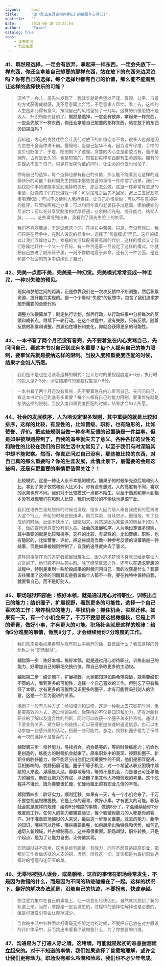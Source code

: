```yaml
---
layout:     post
title:      "读《职业生涯咨询师手记》的摘录与心得(5)"
subtitle:   ""
date:       2015-06-18 23:22:54
author:     "Paian"
catalog: true
tags:
    - 读书笔记
    - 职业生涯
---
```


### 41、既然是选择，一定会有放弃，拿起来一样东西，一定会先放下一样东西，你还会拿着自己想要的那样东西，站在放下的东西旁边哭泣吗？你有自己的选择，每个选择也都有自己的价值，那么能不能看到让这样的选择快乐的可能？

> 沉吟了一会儿，周先生发现了：我其实就是希望以严谨、客观、公平、自尊的方式获得成就感，我不愿意同流合污，不愿意求人帮忙。看上去，这样的人生是如此得有意义，按照自己的风格坚持了十几年。这样的价值恐怕不是收入、升职所能代替的了。**既然是选择，一定会有放弃，拿起来一样东西，一定会先放下一样东西，你还会拿着自己想要的那样东西，站在放下的东西旁边哭泣吗？**

> 我知道，内心的贪婪往往会让我们对放下的价值恋恋不舍，很多人也都是因为恋恋不舍而停滞不前。慢慢地，当自己韶华不再，因为没有珍惜，手中的宝贝也贬值了，于是，图图剩下了遗憾。贪婪的内心总是希望占有，而不是拥有。占有是长久的，也是短暂的，短暂到每样东西都有生命周期。拥有的东西从不属于自己，只是在发挥价值的同时，让生命的价值也增加了。

> 你有自己的选择，每个选择也都有自己的价值，那么能不能看到让这样的选择快乐的可能？我和周先生把刚才那些苦逼的事情一件件摆了出来，我们一起找每件事如果能享受到选择的快乐，那会怎么做。这是一件非常有意思的事情，就像孩子们在玩游戏一样：可以加班之后先不回家，邀上三五好友吃串喝酒K歌；可以不必替别人承担责任，让自己心情愉悦；可以不在意领导的批评，只管按照规定办事；可以利用年假和老婆孩子出趟国，哪怕便宜的尼泊尔；可以充分享受制度的优厚待遇，业余时间充电、提升能力、结交人脉，……。这些事情列出来，我看到了周先生脸上的笑容。

> 我们不喜欢苦逼，于是调侃这个词，在挣扎中苦笑。只是，有没有想过，我们只是在竞争中，在别人设定的标准中，选择了“苦逼模式”而已。这样的模式让我们浮躁地认为，幸福的生活标配需要高昂的代价，这样的模式又让我们急躁地赶往一个又一个目标。有一种苦逼事一旦设定了这样的模式，你就把自己放进了圆形笼子里，一刻不停歇地疲于奔命。还有另一种苦逼，是在和这个社会的抗争中边缘化了自己。

### 42、完美一点都不美，完美是一种幻觉。完美模式常常变成一种诅咒，一种对失败的预见。

> **现实和梦想之间的距离，正是依靠我们在一次次反馈中不断调整，然后积累资源，提升能力实现的。那一个个看似“失败”的反馈中，包含了我们追求梦想所需要的全部代码**

> **调整方法很简单了：制定执行计划，然后行动，从行动结果中分析每次的反馈和成长点，继续下一轮行动。在这个过程中，没有失败，只有反馈。随着反馈的积累和调整，资源也在增长和变化，你就会获得更多的可能性。**

### 43、一本书看了两个月还没有看完，先不要着急在内心责骂自己，先问问自己，看这本书对自己到底有多重要？每个人都有自己的能力限制，要事优先就是接纳这样的限制。**当投入度和重要度匹配的时候，结果才会如人所愿。**

> 我们是不是也在沿袭着这样的模式：定计划时的重视程度是5-6分，执行时的投入是2-3分，评估结果时的重要程度是7-8分。

> 一本书看了两个月还没有看完，先不要着急在内心责骂自己，先问问自己，看这本书对自己到底有多重要？每个人都有自己的能力限制，要事优先就是接纳这样的限制。当投入度和重要度匹配的时候，结果才会如人所愿。

### 44、社会的发展秩序，人为地设定很多规则，其中重要的就是比较和排序，这样的比较，有显性的，比如晋级、职称，也有隐形的，比如赞誉、评价。把这些规则当做一种参考反馈的设置确是一件益事，但是如果被规则控制了，自我的追寻就失去了意义。各种各样的显性的和隐性的比较在我们的日常生活中太常见了，以至于我们有时深陷其中却不能觉察。然而，你真正问过自己没有，那些被比较的东西，对自己真的那么重要吗？你的生涯发展，此情此景下，最需要的会是这些吗，还是有更重要的事情更值得关注？！

> **比较模式，这是一种让人永不幸福的模式。摘果子的时候争先恐后地和别人比，拿到了果子依然和别人比大小，你有没有想过，人的高度有不同，喜欢的水果也有不同。我们对于比较模式一点都不陌生，以至于熟悉和麻木到根本没有发现我们在和别人比较，我们大部分的不愉快也是源于此。**

> 我们在培养生涯规划师的时候也发现，很多人因为助人和自我成长的愿景进入这个行业，开始的时候还很谦卑，努力探索，持续进步。慢慢地，有了些成绩的时候，反倒不快乐了，细聊起来，竟然是因为某些课的粉丝不如别人多，做的咨询满意度没有别人高。**社会的发展秩序，人为地设定很多规则，其中重要的就是比较和排序，这样的比较，有显性的，比如晋级、职称，也有隐形的，比如赞誉、评价。把这些规则当做一种参考反馈的设置确是一件益事，但是如果被规则控制了，自我的追寻就失去了意义。**

> 这样的事情在真的追梦者那里很难发生，因为追求梦想本身就已经足够让人兴奋的了，他们顾不得左顾右盼。除了经常反思之外，还可以**在追求梦想的过程中，特别是拿到一些阶段成果的时候问问自己：我的收获是什么？我要去往哪里？这样的问题其实是假设每个人都不一样，要在独特中保持自我，就要看自己，而不是盯别人。**

### 45、职场越狱四部曲：练好本领，就是通过用心对待职业，训练出自己的能力；结识圈子，扩展视野，看到更多的可能性，选择一个自己喜欢的工作；培养相应的能力，寻找机会；抓住机会，实现迁移。**如果有一天，有一个小机会来了，千万不要忽视这根橄榄枝，它是上帝的垂青，做好小事，才有更大的可能。职场社会就是这样的规律：给你5分难度的事情，做到8分了，才会继续给你7分难度的工作。**

> 我们就来看看如果希望从现有职业中离开的话，要做些什么？我把这样的转化称之为“职场越狱”。

> **越狱第一步：练好本领。练好本领，就是通过用心对待职业，训练出自己的能力，好增加自己的职场交换价值，帮自己争取更多的主动权。**

> **越狱第二步：结识圈子，扩展视野。大家都知道如果希望突破，就需要结识不同的人，看到更多的可能性，选择一个自己喜欢的工作。但别忘了只有练好了本领，才有更多的可能性见识更多的圈子，才有可能性吸引别人的注意，这是一个互为促进的关系。**

> 混圈子一般有几种方式：参加培训和进修，这是一种看上去花钱花时间，但是蛮高效的方式，通过培训进修，你获得的不仅是知识和能力，还有对新鲜职业的了解以及适合性的判断，同时可以收获一个圈子和支持系统。通过上下游业务关系，建立职业的链接，可以获得更加快速的通道信息。也可以主动参加一些感兴趣的活动，拓展一些可能性。总之，视野和圈子是为了保障再一次的选择不是鲁莽的了。

> **越狱第三步：培养能力，寻找机会。机会是等的，等的时候练能力；机会也是创造的，练能力的时候机会就来了。原来职业中的表现、视野和圈子、新职业的胜任能力，你不能区分出他们之间重要性的不同，他们是相互促进、互相影响的。视野拓展可能，圈子不等于机会，对一个希望从职业困境中越狱的人来说，浮躁是大忌。静静地等待，等的不是机会，而是自己可迁移能力的展现，新职业能力的养成，以及圈子里其他人冷眼旁观的考量。这个过程并不漫长，因为需要很忙碌，忙碌地超出原有职业几倍的辛苦。**

> **越狱第四步：验证实力，顺利迁移。如果有一天，有一个小机会来了，千万不要忽视这根橄榄枝，它是上帝的垂青，做好小事，才有更大的可能。职场社会就是这样的规律：给你5分难度的事情，做到8分了，才会继续给你7分难度的工作。任何人的能力都需要验证，每个验证你能力的人都是你的客户。对于准备职场越狱的人来说，最后这一步至关重要。过去的能力，新学的知识，哪些可以迁移，哪些需要重整，如何展示出独特性和优势，如何迅速切入新领域，并占领制高点，这些都很重要。职场越狱，职业转换，只是个起点，是为了让能力自由，让价值实现。**

> 职场越狱并不简单，这也是给有胆量、有魄力，同时不愿意适应原职业，把那份工作看做炼狱的人支的招。当然，所有这一切，其实都是为最初职业选择时的懵懂和迷茫买的单。

### 46、无辜地被别人误会，或是躺枪，这样的事情在职场经常发生，不是因为做错的什么，而是因为不同的轨迹碰撞在了一起。这样的状况下，最好的解决办法就是，沿着自己的轨迹，不要拐弯，快速穿越。

> 把注意力集中在自己的事情上，让一切变化尽快固化，自然就切换到了新的轨道上来。当然，摩擦是一定会发生的，过程中的选择性解释也是必要的，但是积极性引导会让摩擦减少。

> 当你被生活中各种困难打得毫无招架之力的时候，不要把自己放在对方假设的评价体系中，反而跳出来看看你该做些什么，为了你想要的价值。

### 47、沟通是为了打通人际之墙，这堵墙，可能就是起初的恶意揣测建立起来的。对于不知道的事情，我们如果选择了善意地理解，或许会让我们更有动力。职场没有那么冷漠和险恶，我们也不必少年老成。